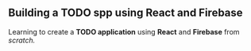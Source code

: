 ## Building a TODO spp using React and Firebase
 
Learning to create a **TODO application** using **React** and **Firebase** from *scratch.*